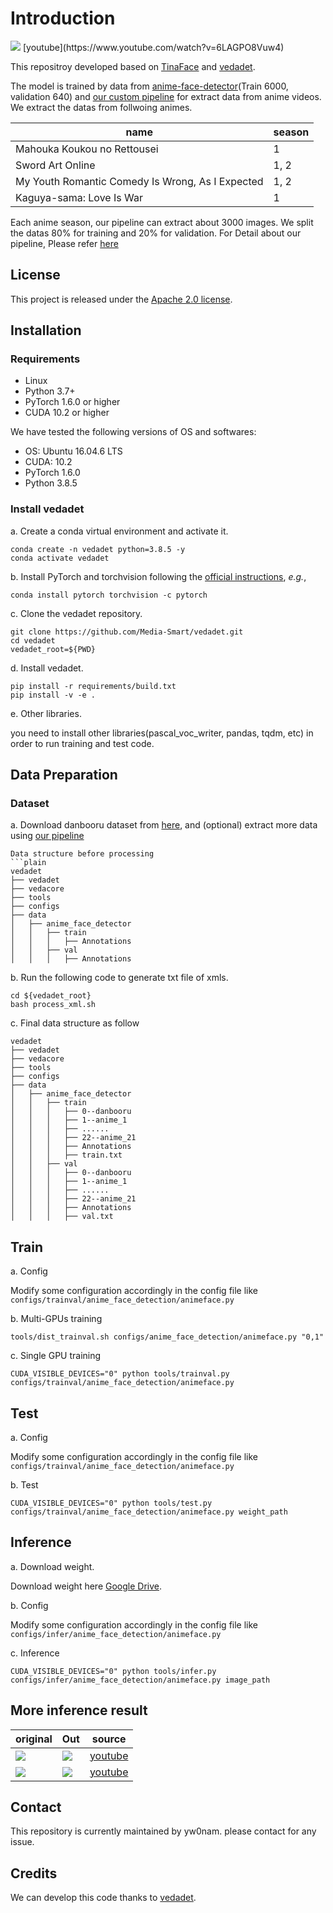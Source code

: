 # Introduction

<img src="./images/demo.gif"> 
[youtube](https://www.youtube.com/watch?v=6LAGPO8Vuw4)

This repositroy developed based on [TinaFace](https://arxiv.org/abs/2011.13183) and [vedadet](https://github.com/Media-Smart/vedadet).

The model is trained by data from [anime-face-detector](https://github.com/qhgz2013/anime-face-detector)(Train 6000, validation 640) and [our custom pipeline](https://github.com/Mirai-Gadget-Lab/Anime-Face-Extract) for extract data from anime videos. We extract the datas from follwoing animes. 

name | season |
--- | --- | 
Mahouka Koukou no Rettousei | 1 |
Sword Art Online | 1, 2 |
My Youth Romantic Comedy Is Wrong, As I Expected | 1, 2|
Kaguya-sama: Love Is War | 1 |

Each anime season, our pipeline can extract about 3000 images. We split the datas 80% for training and 20% for validation.
For Detail about our pipeline, Please refer [here](https://github.com/Mirai-Gadget-Lab/Anime-Face-Extract)

## License

This project is released under the [Apache 2.0 license](LICENSE).

## Installation
### Requirements

- Linux
- Python 3.7+
- PyTorch 1.6.0 or higher
- CUDA 10.2 or higher

We have tested the following versions of OS and softwares:

- OS: Ubuntu 16.04.6 LTS
- CUDA: 10.2
- PyTorch 1.6.0
- Python 3.8.5

### Install vedadet

a. Create a conda virtual environment and activate it.

```shell
conda create -n vedadet python=3.8.5 -y
conda activate vedadet
```

b. Install PyTorch and torchvision following the [official instructions](https://pytorch.org/), *e.g.*,

```shell
conda install pytorch torchvision -c pytorch
```

c. Clone the vedadet repository.

```shell
git clone https://github.com/Media-Smart/vedadet.git
cd vedadet
vedadet_root=${PWD}
```

d. Install vedadet.

```shell
pip install -r requirements/build.txt
pip install -v -e .
```


e. Other libraries.

you need to install other libraries(pascal_voc_writer, pandas, tqdm, etc) in order to run training and test code.

## Data Preparation

### Dataset
a. Download danbooru dataset from [here](https://github.com/qhgz2013/anime-face-detector), and (optional) extract more data using [our pipeline](https://github.com/Mirai-Gadget-Lab/Anime-Face-Extract)


```
Data structure before processing
```plain
vedadet
├── vedadet
├── vedacore
├── tools
├── configs
├── data
│   ├── anime_face_detector
│   │   ├── train
│   │   │   ├── Annotations
│   │   ├── val
│   │   │   ├── Annotations
```
b. Run the following code to generate txt file of xmls.
```shell
cd ${vedadet_root}
bash process_xml.sh
```
c. Final data structure as follow
```plain
vedadet
├── vedadet
├── vedacore
├── tools
├── configs
├── data
│   ├── anime_face_detector
│   │   ├── train
│   │   │   ├── 0--danbooru
│   │   │   ├── 1--anime_1
│   │   │   ├── ......
│   │   │   ├── 22--anime_21
│   │   │   ├── Annotations
│   │   │   ├── train.txt
│   │   ├── val
│   │   │   ├── 0--danbooru
│   │   │   ├── 1--anime_1
│   │   │   ├── ......
│   │   │   ├── 22--anime_21
│   │   │   ├── Annotations
│   │   │   ├── val.txt
```
## Train

a. Config

Modify some configuration accordingly in the config file like `configs/trainval/anime_face_detection/animeface.py`

b. Multi-GPUs training
```shell
tools/dist_trainval.sh configs/anime_face_detection/animeface.py "0,1"
```

c. Single GPU training
```shell
CUDA_VISIBLE_DEVICES="0" python tools/trainval.py configs/trainval/anime_face_detection/animeface.py
```

## Test

a. Config

Modify some configuration accordingly in the config file like `configs/trainval/anime_face_detection/animeface.py`

b. Test
```shell
CUDA_VISIBLE_DEVICES="0" python tools/test.py configs/trainval/anime_face_detection/animeface.py weight_path
```

## Inference

a. Download weight.

Download weight here [Google Drive](https://drive.google.com/file/d/1_3rqrqSZllbyObuxGbLeLtf2z_gUMfjr/view?usp=sharing).

b. Config

Modify some configuration accordingly in the config file like `configs/infer/anime_face_detection/animeface.py`

c. Inference

```shell
CUDA_VISIBLE_DEVICES="0" python tools/infer.py configs/infer/anime_face_detection/animeface.py image_path
```
## More inference result

original | Out | source |
--- | --- | --- |
<img src="./images/benti.png"> | <img src="./images/benti_out.jpg"> | [youtube](https://www.youtube.com/watch?v=nwMU-E1qmko&t=27s)|
<img src="./images/kaguya_season_1.png"> | <img src="./images/kaguya_season_1_out.jpg"> | [youtube](https://www.youtube.com/watch?v=uGrLP4189QQ&t=55s) |

## Contact

This repository is currently maintained by yw0nam. please contact for any issue.

## Credits
We can develop this code thanks to [vedadet](https://github.com/Media-Smart/vedadet).

